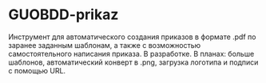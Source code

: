# GUOBDD-prikaz
Инструмент для автоматического создания приказов в формате .pdf по заранее заданным шаблонам, а также с возможностью самостоятельного написания приказа. В разработке. В планах: больше шаблонов, автоматический конверт в .png, загрузка логотипа и подписи с помощью URL.
